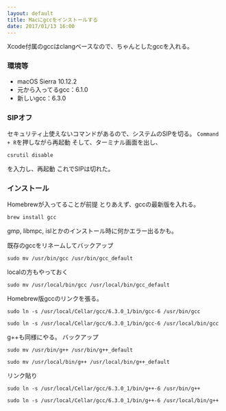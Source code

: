 ```yaml
---
layout: default
title: Macにgccをインストールする
date: 2017/01/13 16:00
---
```


Xcode付属のgccはclangベースなので、ちゃんとしたgccを入れる。

### 環境等
+ macOS Sierra 10.12.2
+ 元から入ってるgcc：6.1.0
+ 新しいgcc：6.3.0

### SIPオフ

セキュリティ上使えないコマンドがあるので、システムのSIPを切る。
`Command + R`を押しながら再起動
そして、ターミナル画面を出し、
```
csrutil disable
```
を入力し、再起動
これでSIPは切れた。

### インストール
Homebrewが入ってることが前提
とりあえず、gccの最新版を入れる。

```
brew install gcc
```

gmp, libmpc, islとかのインストール時に何かエラー出るかも。

既存のgccをリネームしてバックアップ

```
sudo mv /usr/bin/gcc /usr/bin/gcc_default
```

localの方もやっておく

```
sudo mv /usr/local/bin/gcc /usr/local/bin/gcc_default
```

Homebrew版gccのリンクを張る。

```
sudo ln -s /usr/local/Cellar/gcc/6.3.0_1/bin/gcc-6 /usr/bin/gcc
```

```
sudo ln -s /usr/local/Cellar/gcc/6.3.0_1/bin/gcc-6 /usr/local/bin/gcc
```

g++も同様にやる。
バックアップ

```
sudo mv /usr/bin/g++ /usr/bin/g++_default
```

```
sudo mv /usr/local/bin/g++ /usr/local/bin/g++_default
```

リンク貼り
```
sudo ln -s /usr/local/Cellar/gcc/6.3.0_1/bin/g++-6 /usr/bin/g++
```

```
sudo ln -s /usr/local/Cellar/gcc/6.3.0_1/bin/g++-6 /usr/local/bin/g++
```
